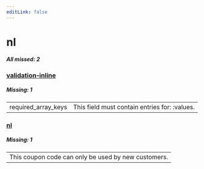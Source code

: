 ```yaml
---
editLink: false
---
```


# nl

##### All missed: 2


### [validation-inline](https://github.com/Laravel-Lang/lang/blob/main/locales/nl/validation-inline.php)

##### Missing: 1

<table >
<tr><td align="left" >
required_array_keys
</td>
<td align="left" >
This field must contain entries for: :values.
</td>
</tr>

</table>


### [nl](https://github.com/Laravel-Lang/lang/blob/main/locales/nl/nl.json)

##### Missing: 1

<table >
<tr><td align="left" >
This coupon code can only be used by new customers.
</td>
</tr>

</table>



